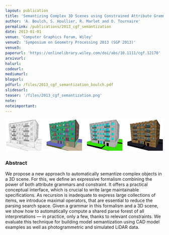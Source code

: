 ```yaml
---
layout: publication
title: 'Semantizing Complex 3D Scenes using Constrained Attribute Grammars'
author: 'A. Boulch, S. Houllier, R. Marlet and O. Tournaire'
permalink: /publications/2013_cgf_semantization
date: 2013-01-01
venue: 'Computer Graphics Forum, Wiley'
venue2: 'Symposium on Geometry Processing 2013 (SGP 2013)'
venue3:
paperurl: 'https://onlinelibrary.wiley.com/doi/abs/10.1111/cgf.12170'
arxivurl: 
halurl:
codeurl: 
mediumurl: 
blogurl: 
pdfurl: /files/2013_cgf_semantization_boulch.pdf
slidesurl: 
teaser: '/files/2013_cgf_semantization.png'
note:
noteimportant:
---
```


![](/files/2013_cgf_semantization.png)

### Abstract

We propose a new approach to automatically semantize complex objects in a 3D scene. For this, we define an expressive formalism combining the power of both attribute grammars and constraint. It offers a practical conceptual interface, which is crucial to write large maintainable specifications. As recursion is inadequate to express large collections of items, we introduce maximal operators, that are essential to reduce the parsing search space. Given a grammar in this formalism and a 3D scene, we show how to automatically compute a shared parse forest of all interpretations — in practice, only a few, thanks to relevant constraints. We evaluate this technique for building model semantization using CAD model examples as well as photogrammetric and simulated LiDAR data.